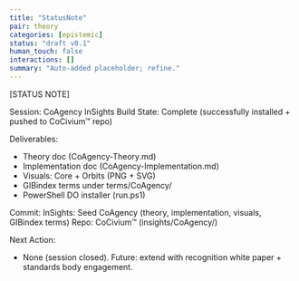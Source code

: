 ```yaml
---
title: "StatusNote"
pair: theory
categories: [epistemic]
status: "draft v0.1"
human_touch: false
interactions: []
summary: "Auto-added placeholder; refine."
---
```

[STATUS NOTE]

Session: CoAgency InSights Build
State:   Complete (successfully installed + pushed to CoCivium™ repo)

Deliverables:
- Theory doc (CoAgency-Theory.md)
- Implementation doc (CoAgency-Implementation.md)
- Visuals: Core + Orbits (PNG + SVG)
- GIBindex terms under terms/CoAgency/
- PowerShell DO installer (run.ps1)

Commit: InSights: Seed CoAgency (theory, implementation, visuals, GIBindex terms)
Repo:   CoCivium™ (insights/CoAgency/)

Next Action:
- None (session closed). Future: extend with recognition white paper + standards body engagement.

